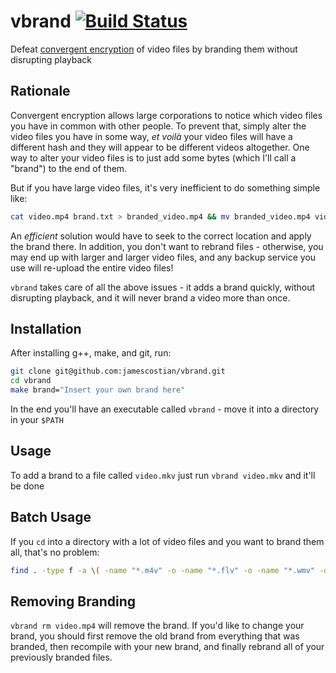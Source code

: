 # vbrand [![Build Status](https://travis-ci.org/jamescostian/vbrand.svg?branch=master)](https://travis-ci.org/jamescostian/vbrand)

Defeat [convergent encryption](https://en.wikipedia.org/wiki/Convergent_encryption) of video files by branding them without disrupting playback

## Rationale

Convergent encryption allows large corporations to notice which video files you have in common with other people. To prevent that, simply alter the video files you have in some way, *et voilà* your video files will have a different hash and they will appear to be different videos altogether. One way to alter your video files is to just add some bytes (which I'll call a "brand") to the end of them.

But if you have large video files, it's very inefficient to do something simple like:

```bash
cat video.mp4 brand.txt > branded_video.mp4 && mv branded_video.mp4 video.mp4
```

An *efficient* solution would have to seek to the correct location and apply the brand there. In addition, you don't want to rebrand files - otherwise, you may end up with larger and larger video files, and any backup service you use will re-upload the entire video files!

`vbrand` takes care of all the above issues - it adds a brand quickly, without disrupting playback, and it will never brand a video more than once.

## Installation

After installing g++, make, and git, run:

```bash
git clone git@github.com:jamescostian/vbrand.git
cd vbrand
make brand="Insert your own brand here"
```

In the end you'll have an executable called `vbrand` - move it into a directory in your `$PATH`

## Usage

To add a brand to a file called `video.mkv` just run `vbrand video.mkv` and it'll be done

## Batch Usage

If you `cd` into a directory with a lot of video files and you want to brand them all, that's no problem:

```bash
find . -type f -a \( -name "*.m4v" -o -name "*.flv" -o -name "*.wmv" -o -name "*.avi" -o -name "*.mov" -o -name "*.webm" -o -name "*.ogv" -o -name "*.mkv" -o -name "*.mp4" \) -exec vbrand {} \;
```

## Removing Branding

`vbrand rm video.mp4` will remove the brand. If you'd like to change your brand, you should first remove the old brand from everything that was branded, then recompile with your new brand, and finally rebrand all of your previously branded files.
